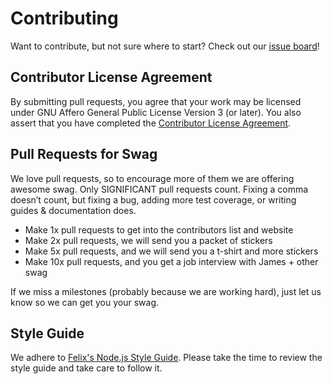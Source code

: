 Contributing
============

Want to contribute, but not sure where to start? Check out our [issue board](https://waffle.io/storj/core)! 

Contributor License Agreement
-----------------------------

By submitting pull requests, you agree that your work may be licensed under GNU Affero General Public License Version 3 (or later).
You also assert that you have completed the [Contributor License Agreement](https://storj.io/cla).

Pull Requests for Swag
----------------------
We love pull requests, so to encourage more of them we are offering
awesome swag. Only SIGNIFICANT pull requests count. Fixing a comma
doesn’t count, but fixing a bug, adding more test coverage, or writing
guides & documentation does.

- Make 1x pull requests to get into the contributors list and website
- Make 2x pull requests, we will send you a packet of stickers
- Make 5x pull requests, and we will send you a t-shirt and more stickers
- Make 10x pull requests, and you get a job interview with James + other swag

If we miss a milestones (probably because we are working hard), just let
us know so we can get you your swag. 

Style Guide
-----------
We adhere to
[Felix's Node.js Style Guide](https://github.com/felixge/node-style-guide).
Please take the time to review the style guide and take care to follow it.
